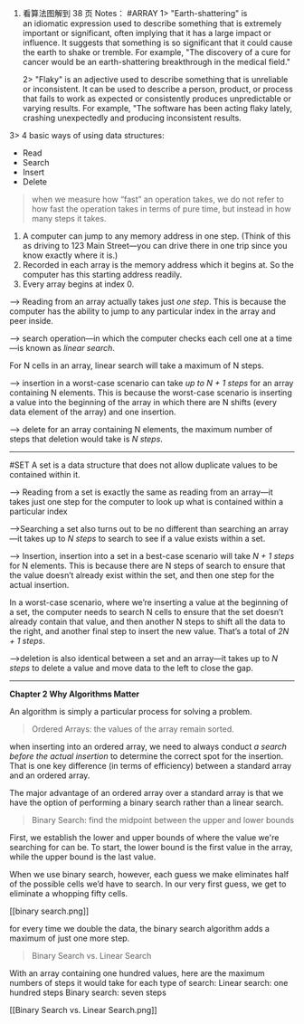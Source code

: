 1. 看算法图解到 38 页
   Notes：
   #ARRAY
   1> "Earth-shattering" is an idiomatic expression used to describe something that is extremely important or significant, often implying that it has a large impact or influence. It suggests that something is so significant that it could cause the earth to shake or tremble. For example, "The discovery of a cure for cancer would be an earth-shattering breakthrough in the medical field."

   2> "Flaky" is an adjective used to describe something that is unreliable or inconsistent. It can be used to describe a person, product, or process that fails to work as expected or consistently produces unpredictable or varying results. For example, "The software has been acting flaky lately, crashing unexpectedly and producing inconsistent results.

3> 4 basic ways of using data structures:

- Read
- Search
- Insert
- Delete

> when we measure how “fast” an operation takes, we do not refer to how fast the operation takes in terms of pure time, but instead in how many steps it takes.

1. A computer can jump to any memory address in one step. (Think of this as driving to 123 Main Street—you can drive there in one trip since you know exactly where it is.)
2. Recorded in each array is the memory address which it begins at. So the computer has this starting address readily.
3. Every array begins at index 0.

--> Reading from an array actually takes just _one step_. This is because the computer has the ability to jump to any particular index in the array and peer inside.

--> search operation—in which the computer checks each cell one at a time—is known as _linear search_.

For N cells in an array, linear search will take a maximum of N steps.

--> insertion in a worst-case scenario can take _up to N + 1 steps_ for an array containing N elements. This is because the worst-case scenario is inserting a value into the beginning of the array in which there are N shifts (every data element of the array) and one insertion.

--> delete for an array containing N elements, the maximum number of steps that deletion would take is _N steps_.

---

#SET
A set is a data structure that does not allow duplicate values to be contained within it.

--> Reading from a set is exactly the same as reading from an array—it takes just one step for the computer to look up what is contained within a particular index

-->Searching a set also turns out to be no different than searching an array—it takes up to _N steps_ to search to see if a value exists within a set.

--> Insertion, insertion into a set in a best-case scenario will take _N + 1 steps_ for N elements. This is because there are N steps of search to ensure that the value doesn’t already exist within the set, and then one step for the actual insertion.

In a worst-case scenario, where we’re inserting a value at the beginning of a set, the computer needs to search N cells to ensure that the set doesn’t already contain that value, and then another N steps to shift all the data to the right, and another final step to insert the new value. That’s a total of _2N + 1 steps_.

-->deletion is also identical between a set and an array—it takes up to _N steps_ to delete a value and move data to the left to close the gap.

---

**Chapter 2 Why Algorithms Matter**

An algorithm is simply a particular process for solving a problem.

> Ordered Arrays: the values of the array remain sorted.

when inserting into an ordered array, we need to always conduct _a search before the actual insertion_ to determine the correct spot for the insertion. That is one key difference (in terms of efficiency) between a standard array and an ordered array.

The major advantage of an ordered array over a standard array is that we have the option of performing a binary search rather than a linear search.

> Binary Search: find the midpoint between the upper and lower bounds

First, we establish the lower and upper bounds of where the value we're searching for can be. To start, the lower bound is the first value in the array, while the upper bound is the last value.

When we use binary search, however, each guess we make eliminates half of the possible cells we’d have to search. In our very first guess, we get to eliminate a whopping fifty cells.

[[binary search.png]]

for every time we double the data, the binary search algorithm adds a maximum of just one more step.

> Binary Search vs. Linear Search

With an array containing one hundred values, here are the maximum numbers of steps it would take for each type of search: Linear search: one hundred steps Binary search: seven steps

[[Binary Search vs. Linear Search.png]]
